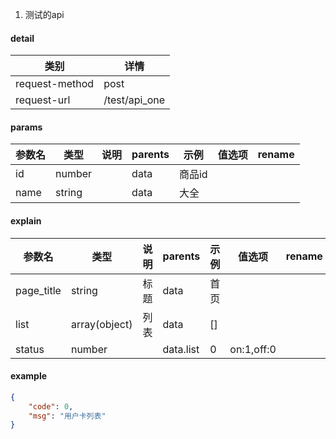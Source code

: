 1. 测试的api

#### detail

| 类别 | 详情 |
| --- | --- |
| request-method | post |
| request-url | /test/api_one |

#### params

| 参数名 | 类型 | 说明 | parents | 示例 | 值选项 | rename |
| --- | --- | --- | ------- | --- | --- | ------ |
| id | number |  | data | 商品id |  | |
| name | string |  | data | 大全 |  | |

#### explain

| 参数名 | 类型 | 说明 | parents | 示例 | 值选项 | rename |
| --- | --- | --- | ------- | --- | --- | ------ |
| page_title | string | 标题 | data | 首页 |  | |
| list | array(object) | 列表 | data | [] |  | |
| status | number |  | data.list | 0 | on:1,off:0 | |

#### example

```json
{
    "code": 0,
    "msg": "用户卡列表"
}
```